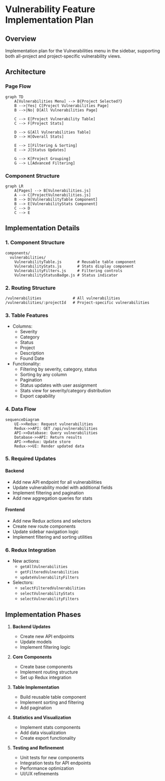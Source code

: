 # Vulnerability Feature Implementation Plan

## Overview
Implementation plan for the Vulnerabilities menu in the sidebar, supporting both all-project and project-specific vulnerability views.

## Architecture

### Page Flow
```mermaid
graph TD
    A[Vulnerabilities Menu] --> B{Project Selected?}
    B -->|Yes| C[Project Vulnerabilities Page]
    B -->|No| D[All Vulnerabilities Page]
    
    C --> E[Project Vulnerability Table]
    C --> F[Project Stats]
    
    D --> G[All Vulnerabilities Table]
    D --> H[Overall Stats]
    
    E --> I[Filtering & Sorting]
    E --> J[Status Updates]
    
    G --> K[Project Grouping]
    G --> L[Advanced Filtering]
```

### Component Structure
```mermaid
graph LR
    A[Pages] --> B[Vulnerabilities.js]
    A --> C[ProjectVulnerabilities.js]
    B --> D[VulnerabilityTable Component]
    B --> E[VulnerabilityStats Component]
    C --> D
    C --> E
```

## Implementation Details

### 1. Component Structure
```
components/
  vulnerabilities/
    VulnerabilityTable.js       # Reusable table component
    VulnerabilityStats.js       # Stats display component
    VulnerabilityFilters.js     # Filtering controls
    VulnerabilityStatusBadge.js # Status indicator
```

### 2. Routing Structure
```
/vulnerabilities              # All vulnerabilities
/vulnerabilities/:projectId   # Project-specific vulnerabilities
```

### 3. Table Features
- Columns:
  - Severity
  - Category
  - Status
  - Project
  - Description
  - Found Date
- Functionality:
  - Filtering by severity, category, status
  - Sorting by any column
  - Pagination
  - Status updates with user assignment
  - Stats view for severity/category distribution
  - Export capability

### 4. Data Flow
```mermaid
sequenceDiagram
    UI->>Redux: Request vulnerabilities
    Redux->>API: GET /api/vulnerabilities
    API->>Database: Query vulnerabilities
    Database->>API: Return results
    API->>Redux: Update store
    Redux->>UI: Render updated data
```

### 5. Required Updates

#### Backend
- Add new API endpoint for all vulnerabilities
- Update vulnerability model with additional fields
- Implement filtering and pagination
- Add new aggregation queries for stats

#### Frontend
- Add new Redux actions and selectors
- Create new route components
- Update sidebar navigation logic
- Implement filtering and sorting utilities

### 6. Redux Integration
- New actions:
  - `getAllVulnerabilities`
  - `getFilteredVulnerabilities`
  - `updateVulnerabilityFilters`
- Selectors:
  - `selectFilteredVulnerabilities`
  - `selectVulnerabilityStats`
  - `selectVulnerabilityFilters`

## Implementation Phases

1. **Backend Updates**
   - Create new API endpoints
   - Update models
   - Implement filtering logic

2. **Core Components**
   - Create base components
   - Implement routing structure
   - Set up Redux integration

3. **Table Implementation**
   - Build reusable table component
   - Implement sorting and filtering
   - Add pagination

4. **Statistics and Visualization**
   - Implement stats components
   - Add data visualization
   - Create export functionality

5. **Testing and Refinement**
   - Unit tests for new components
   - Integration tests for API endpoints
   - Performance optimization
   - UI/UX refinements